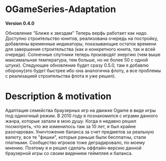 # OGameSeries-Adaptation

**Version 0.4.0**

Обновление "Ближе к звездам"
Теперь верфь работает как надо. Доступно строительство юнитов, реализована очередь на постройку, добавлены временные индикаторы, показывающие остаток времени для завершения строительства (как и конкретного юнита, так и всей очереди). Солнечные спутники теперь производят энергию (чем выше максимальная температура, тем больше, но не более 50 с одной штуки). Следующее обновление будет сразу 0.5.0, там я добавлю оборону(это будет быстрее ибо она аналогична флоту, а все проблемы с реализацией строительства флота я уже решил).

# Description & motivation 

Адаптация семейства браузерных игр на движке Ogame в виде игры под одиночный режим. В 2010 году я познакомился с играми данного жанра, которые запали в мою душу. Когда я недавно решил посмотреть, что же изменилось там за 10 лет, я был крайне разочарован. Уничтожение баланса за счет предметов за реальную валюту, все те "фишки", которые раньше были бесплатны, стали платными. Сообщество игроков тоже деградировало, по моему мнению. Поэтому я и решил сделать оффлайн-версию данной браузерной игры со своим видением геймплея и баланса. 